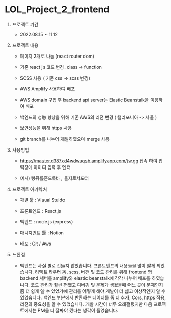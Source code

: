 # LOL_Project_2_frontend

1. 프로젝트 기간

    - 2022.08.15 ~ 11.12


2. 프로젝트 내용
    
    - 페이지 2개로 나눔 (react router dom)
    
    - 기존 react js 코드 변경. class -> function
    
    - SCSS 사용 ( 기존 css -> scss 변경)
    
    - AWS Amplify 사용하여 배포 
    
    - AWS domain 구입 후 backend api server는 Elastic Beanstalk을 이용하여 배포
   
    - 백엔드의 성능 향상을 위해 기존 AWS의 리전 변경 ( 캘리포니아 -> 서울 )
    
    - 보안성능을 위해 https 사용
    
    - git branch를 나누어 개발하였으며 merge 사용


3. 사용방법

    - https://master.d387xd4wdwuqsb.amplifyapp.com/jw.gg 접속 하여 입력창에 아이디 입력 후 엔터

    - 예시) 빵뒤를흔드록바 , 을지로서포터
    
    

4. 프로젝트 아키텍처

    - 개발 툴 : Visual Stuido

    - 프론트엔드 : React.js

    - 백엔드 : node.js (express)
    
    - 매니지먼트 툴 : Notion

    - 배포 : Git / Aws
    
 
5. 느낀점

    - 백엔드는 사실 별로 건들지 않았습니다. 프론트엔드의 내용들을 많이 알게 되었습니다. 리액트 라우터 돔, scss, 버전 및 코드 관리를 위해 frontend 와 backend 서버를 amplify와           elastic beanstalk에 각각 나누어 배포를 하였습니다. 코드 관리가 훨씬 편했고 디버깅 및 문제가 생겼을때 어느 곳이 문제인지 좀 더 쉽게 알 수 있었기에 관리를 어떻게 해야 개발이
      더 쉽고 이상적인지 알 수 있었습니다. 백엔드 부분에서 반환하는 데이터를 좀 더 추가, Cors, https 적용, 리전의 중요성을 알 수 있었습니다. 
      개발 시간이 너무 오래걸렸지만 다음 프로젝트에서는 PM을 더 잘짜야 겠다는 생각이 들었습니다. 
    
